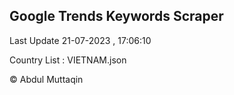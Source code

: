 

## Google Trends Keywords Scraper 
 
Last Update 21-07-2023 , 17:06:10

Country List :
VIETNAM.json



© Abdul Muttaqin 
